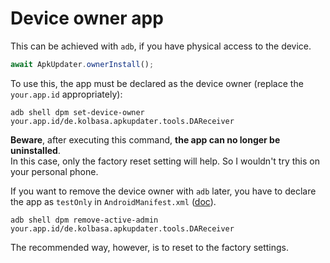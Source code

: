 # Device owner app

This can be achieved with `adb`, if you have physical access to the device.

```js
await ApkUpdater.ownerInstall();
```

To use this, the app must be declared as the device owner (replace the `your.app.id` appropriately):
```
adb shell dpm set-device-owner your.app.id/de.kolbasa.apkupdater.tools.DAReceiver
```

**Beware**, after executing this command, **the app can no longer be uninstalled**.  
In this case, only the factory reset setting will help. So I wouldn't try this on your personal phone.

If you want to remove the device owner with `adb` later, you have to declare the app as `testOnly` in `AndroidManifest.xml` ([doc](https://developer.android.com/guide/topics/manifest/application-element)).
```
adb shell dpm remove-active-admin your.app.id/de.kolbasa.apkupdater.tools.DAReceiver
```

The recommended way, however, is to reset to the factory settings.